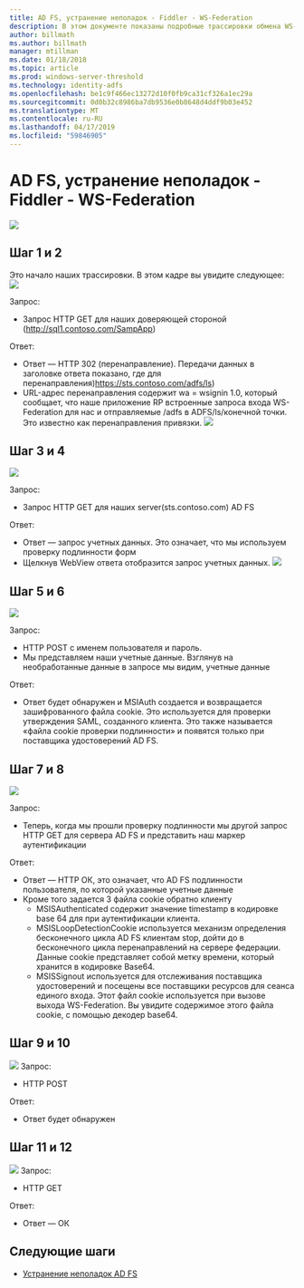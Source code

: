 ```yaml
---
title: AD FS, устранение неполадок - Fiddler - WS-Federation
description: В этом документе показаны подробные трассировки обмена WS-Federation с AD FS
author: billmath
ms.author: billmath
manager: mtillman
ms.date: 01/18/2018
ms.topic: article
ms.prod: windows-server-threshold
ms.technology: identity-adfs
ms.openlocfilehash: be1c9f466ec13272d10f0fb9ca31cf326a1ec29a
ms.sourcegitcommit: 0d0b32c8986ba7db9536e0b8648d4ddf9b03e452
ms.translationtype: MT
ms.contentlocale: ru-RU
ms.lasthandoff: 04/17/2019
ms.locfileid: "59846905"
---
```

# <a name="ad-fs-troubleshooting---fiddler---ws-federation"></a>AD FS, устранение неполадок - Fiddler - WS-Federation
![](media/ad-fs-tshoot-fiddler-ws-fed/fiddler9.png)

## <a name="step-1-and-2"></a>Шаг 1 и 2
Это начало наших трассировки.  В этом кадре вы увидите следующее: ![](media/ad-fs-tshoot-fiddler-ws-fed/fiddler1.png)

Запрос:

- Запрос HTTP GET для наших доверяющей стороной (http://sql1.contoso.com/SampApp)

Ответ:

- Ответ — HTTP 302 (перенаправление).  Передачи данных в заголовке ответа показано, где для перенаправления)https://sts.contoso.com/adfs/ls)
- URL-адрес перенаправления содержит wa = wsignin 1.0, который сообщает, что наше приложение RP встроенные запроса входа WS-Federation для нас и отправляемые /adfs в ADFS/ls/конечной точки.  Это известно как перенаправления привязки.
![](media/ad-fs-tshoot-fiddler-ws-fed/fiddler2.png)

## <a name="step-3-and-4"></a>Шаг 3 и 4

![](media/ad-fs-tshoot-fiddler-ws-fed/fiddler3.png)

Запрос:

- Запрос HTTP GET для наших server(sts.contoso.com) AD FS

Ответ:

- Ответ — запрос учетных данных.  Это означает, что мы используем проверку подлинности форм
- Щелкнув WebView ответа отобразится запрос учетных данных.
![](media/ad-fs-tshoot-fiddler-ws-fed/fiddler6.png)

## <a name="step-5-and-6"></a>Шаг 5 и 6

![](media/ad-fs-tshoot-fiddler-ws-fed/fiddler4.png)

Запрос:

- HTTP POST с именем пользователя и пароль.  
- Мы представляем наши учетные данные.  Взглянув на необработанные данные в запросе мы видим, учетные данные

Ответ:

- Ответ будет обнаружен и MSIAuth создается и возвращается зашифрованного файла cookie.  Это используется для проверки утверждения SAML, созданного клиента.  Это также называется «файла cookie проверки подлинности» и появятся только при поставщика удостоверений AD FS.


## <a name="step-7-and-8"></a>Шаг 7 и 8
![](media/ad-fs-tshoot-fiddler-ws-fed/fiddler5.png)

Запрос:

- Теперь, когда мы прошли проверку подлинности мы другой запрос HTTP GET для сервера AD FS и представить наш маркер аутентификации

Ответ:

- Ответ — HTTP ОК, это означает, что AD FS подлинности пользователя, по которой указанные учетные данные
- Кроме того задается 3 файла cookie обратно клиенту
    - MSISAuthenticated содержит значение timestamp в кодировке base 64 для при аутентификации клиента.
    - MSISLoopDetectionCookie используется механизм определения бесконечного цикла AD FS клиентам stop, дойти до в бесконечного цикла перенаправлений на сервере федерации. Данные cookie представляет собой метку времени, который хранится в кодировке Base64.
    - MSISSignout используется для отслеживания поставщика удостоверений и посещены все поставщики ресурсов для сеанса единого входа. Этот файл cookie используется при вызове выхода WS-Federation. Вы увидите содержимое этого файла cookie, с помощью декодер base64.
    
## <a name="step-9-and-10"></a>Шаг 9 и 10
![](media/ad-fs-tshoot-fiddler-ws-fed/fiddler7.png) Запрос:

- HTTP POST

Ответ:

- Ответ будет обнаружен

## <a name="step-11-and-12"></a>Шаг 11 и 12
![](media/ad-fs-tshoot-fiddler-ws-fed/fiddler8.png) Запрос:

- HTTP GET

Ответ:

- Ответ — ОК

## <a name="next-steps"></a>Следующие шаги

- [Устранение неполадок AD FS](ad-fs-tshoot-overview.md)